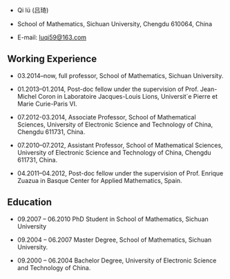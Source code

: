 + Qi lü (吕琦)

+ School of Mathematics, Sichuan University, Chengdu 610064, China

+ E-mail: luqi59@163.com



## Working Experience

* 03.2014–now, full professor, School of Mathematics, Sichuan University.

* 01.2013–01.2014, Post-doc fellow under the supervision of Prof. Jean-Michel Coron in Laboratoire Jacques-Louis Lions, Universit´e Pierre et Marie Curie-Paris VI.

* 07.2012-03.2014, Associate Professor, School of Mathematical Sciences, University of Electronic Science and Technology of China, Chengdu 611731, China.

* 07.2010–07.2012, Assistant Professor, School of Mathematical Sciences, University of Electronic Science and Technology of China, Chengdu 611731, China.

* 04.2011–04.2012, Post-doc fellow under the supervision of Prof. Enrique Zuazua in Basque Center for Applied Mathematics, Spain.


## Education

* 09.2007 – 06.2010 PhD Student in School of Mathematics, Sichuan University

* 09.2004 – 06.2007 Master Degree, School of Mathematics, Sichuan University.

* 09.2000 – 06.2004 Bachelor Degree, University of Electronic Science and Technology of China.
